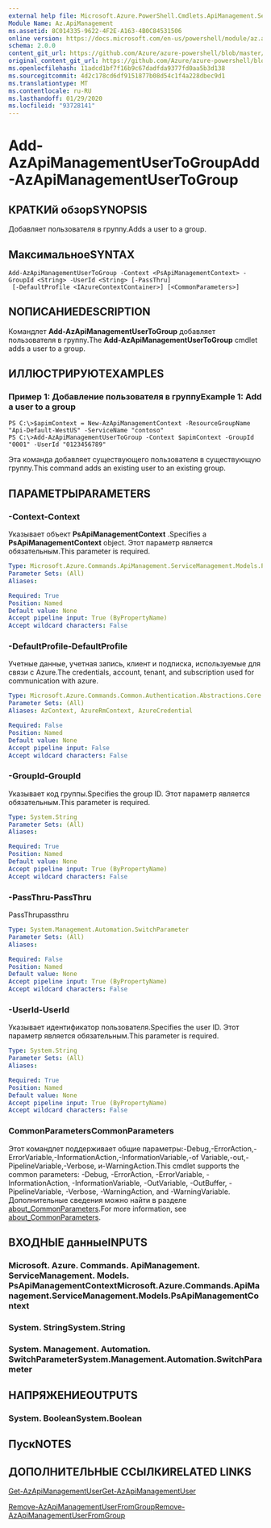 ```yaml
---
external help file: Microsoft.Azure.PowerShell.Cmdlets.ApiManagement.ServiceManagement.dll-Help.xml
Module Name: Az.ApiManagement
ms.assetid: 8C014335-9622-4F2E-A163-4B0C84531506
online version: https://docs.microsoft.com/en-us/powershell/module/az.apimanagement/add-azapimanagementusertogroup
schema: 2.0.0
content_git_url: https://github.com/Azure/azure-powershell/blob/master/src/ApiManagement/ApiManagement/help/Add-AzApiManagementUserToGroup.md
original_content_git_url: https://github.com/Azure/azure-powershell/blob/master/src/ApiManagement/ApiManagement/help/Add-AzApiManagementUserToGroup.md
ms.openlocfilehash: 11adcd1bf7f16b9c67dadfda9377fd0aa5b3d138
ms.sourcegitcommit: 4d2c178cd6df9151877b08d54c1f4a228dbec9d1
ms.translationtype: MT
ms.contentlocale: ru-RU
ms.lasthandoff: 01/29/2020
ms.locfileid: "93728141"
---
```

# <span data-ttu-id="68c6e-101">Add-AzApiManagementUserToGroup</span><span class="sxs-lookup"><span data-stu-id="68c6e-101">Add-AzApiManagementUserToGroup</span></span>

## <span data-ttu-id="68c6e-102">КРАТКИй обзор</span><span class="sxs-lookup"><span data-stu-id="68c6e-102">SYNOPSIS</span></span>
<span data-ttu-id="68c6e-103">Добавляет пользователя в группу.</span><span class="sxs-lookup"><span data-stu-id="68c6e-103">Adds a user to a group.</span></span>

## <span data-ttu-id="68c6e-104">Максимальное</span><span class="sxs-lookup"><span data-stu-id="68c6e-104">SYNTAX</span></span>

```
Add-AzApiManagementUserToGroup -Context <PsApiManagementContext> -GroupId <String> -UserId <String> [-PassThru]
 [-DefaultProfile <IAzureContextContainer>] [<CommonParameters>]
```

## <span data-ttu-id="68c6e-105">NОПИСАНИЕ</span><span class="sxs-lookup"><span data-stu-id="68c6e-105">DESCRIPTION</span></span>
<span data-ttu-id="68c6e-106">Командлет **Add-AzApiManagementUserToGroup** добавляет пользователя в группу.</span><span class="sxs-lookup"><span data-stu-id="68c6e-106">The **Add-AzApiManagementUserToGroup** cmdlet adds a user to a group.</span></span>

## <span data-ttu-id="68c6e-107">ИЛЛЮСТРИРУЮТ</span><span class="sxs-lookup"><span data-stu-id="68c6e-107">EXAMPLES</span></span>

### <span data-ttu-id="68c6e-108">Пример 1: Добавление пользователя в группу</span><span class="sxs-lookup"><span data-stu-id="68c6e-108">Example 1: Add a user to a group</span></span>
```
PS C:\>$apimContext = New-AzApiManagementContext -ResourceGroupName "Api-Default-WestUS" -ServiceName "contoso"
PS C:\>Add-AzApiManagementUserToGroup -Context $apimContext -GroupId "0001" -UserId "0123456789"
```

<span data-ttu-id="68c6e-109">Эта команда добавляет существующего пользователя в существующую группу.</span><span class="sxs-lookup"><span data-stu-id="68c6e-109">This command adds an existing user to an existing group.</span></span>

## <span data-ttu-id="68c6e-110">ПАРАМЕТРЫ</span><span class="sxs-lookup"><span data-stu-id="68c6e-110">PARAMETERS</span></span>

### <span data-ttu-id="68c6e-111">-Context</span><span class="sxs-lookup"><span data-stu-id="68c6e-111">-Context</span></span>
<span data-ttu-id="68c6e-112">Указывает объект **PsApiManagementContext** .</span><span class="sxs-lookup"><span data-stu-id="68c6e-112">Specifies a **PsApiManagementContext** object.</span></span>
<span data-ttu-id="68c6e-113">Этот параметр является обязательным.</span><span class="sxs-lookup"><span data-stu-id="68c6e-113">This parameter is required.</span></span>

```yaml
Type: Microsoft.Azure.Commands.ApiManagement.ServiceManagement.Models.PsApiManagementContext
Parameter Sets: (All)
Aliases:

Required: True
Position: Named
Default value: None
Accept pipeline input: True (ByPropertyName)
Accept wildcard characters: False
```

### <span data-ttu-id="68c6e-114">-DefaultProfile</span><span class="sxs-lookup"><span data-stu-id="68c6e-114">-DefaultProfile</span></span>
<span data-ttu-id="68c6e-115">Учетные данные, учетная запись, клиент и подписка, используемые для связи с Azure.</span><span class="sxs-lookup"><span data-stu-id="68c6e-115">The credentials, account, tenant, and subscription used for communication with azure.</span></span>

```yaml
Type: Microsoft.Azure.Commands.Common.Authentication.Abstractions.Core.IAzureContextContainer
Parameter Sets: (All)
Aliases: AzContext, AzureRmContext, AzureCredential

Required: False
Position: Named
Default value: None
Accept pipeline input: False
Accept wildcard characters: False
```

### <span data-ttu-id="68c6e-116">-GroupId</span><span class="sxs-lookup"><span data-stu-id="68c6e-116">-GroupId</span></span>
<span data-ttu-id="68c6e-117">Указывает код группы.</span><span class="sxs-lookup"><span data-stu-id="68c6e-117">Specifies the group ID.</span></span>
<span data-ttu-id="68c6e-118">Этот параметр является обязательным.</span><span class="sxs-lookup"><span data-stu-id="68c6e-118">This parameter is required.</span></span>

```yaml
Type: System.String
Parameter Sets: (All)
Aliases:

Required: True
Position: Named
Default value: None
Accept pipeline input: True (ByPropertyName)
Accept wildcard characters: False
```

### <span data-ttu-id="68c6e-119">-PassThru</span><span class="sxs-lookup"><span data-stu-id="68c6e-119">-PassThru</span></span>
<span data-ttu-id="68c6e-120">PassThru</span><span class="sxs-lookup"><span data-stu-id="68c6e-120">passthru</span></span>

```yaml
Type: System.Management.Automation.SwitchParameter
Parameter Sets: (All)
Aliases:

Required: False
Position: Named
Default value: None
Accept pipeline input: True (ByPropertyName)
Accept wildcard characters: False
```

### <span data-ttu-id="68c6e-121">-UserId</span><span class="sxs-lookup"><span data-stu-id="68c6e-121">-UserId</span></span>
<span data-ttu-id="68c6e-122">Указывает идентификатор пользователя.</span><span class="sxs-lookup"><span data-stu-id="68c6e-122">Specifies the user ID.</span></span>
<span data-ttu-id="68c6e-123">Этот параметр является обязательным.</span><span class="sxs-lookup"><span data-stu-id="68c6e-123">This parameter is required.</span></span>

```yaml
Type: System.String
Parameter Sets: (All)
Aliases:

Required: True
Position: Named
Default value: None
Accept pipeline input: True (ByPropertyName)
Accept wildcard characters: False
```

### <span data-ttu-id="68c6e-124">CommonParameters</span><span class="sxs-lookup"><span data-stu-id="68c6e-124">CommonParameters</span></span>
<span data-ttu-id="68c6e-125">Этот командлет поддерживает общие параметры:-Debug,-ErrorAction,-ErrorVariable,-InformationAction,-InformationVariable,-of Variable,-out,-PipelineVariable,-Verbose, и-WarningAction.</span><span class="sxs-lookup"><span data-stu-id="68c6e-125">This cmdlet supports the common parameters: -Debug, -ErrorAction, -ErrorVariable, -InformationAction, -InformationVariable, -OutVariable, -OutBuffer, -PipelineVariable, -Verbose, -WarningAction, and -WarningVariable.</span></span> <span data-ttu-id="68c6e-126">Дополнительные сведения можно найти в разделе [about_CommonParameters](https://go.microsoft.com/fwlink/?LinkID=113216).</span><span class="sxs-lookup"><span data-stu-id="68c6e-126">For more information, see [about_CommonParameters](https://go.microsoft.com/fwlink/?LinkID=113216).</span></span>

## <span data-ttu-id="68c6e-127">ВХОДНЫЕ данные</span><span class="sxs-lookup"><span data-stu-id="68c6e-127">INPUTS</span></span>

### <span data-ttu-id="68c6e-128">Microsoft. Azure. Commands. ApiManagement. ServiceManagement. Models. PsApiManagementContext</span><span class="sxs-lookup"><span data-stu-id="68c6e-128">Microsoft.Azure.Commands.ApiManagement.ServiceManagement.Models.PsApiManagementContext</span></span>

### <span data-ttu-id="68c6e-129">System. String</span><span class="sxs-lookup"><span data-stu-id="68c6e-129">System.String</span></span>

### <span data-ttu-id="68c6e-130">System. Management. Automation. SwitchParameter</span><span class="sxs-lookup"><span data-stu-id="68c6e-130">System.Management.Automation.SwitchParameter</span></span>

## <span data-ttu-id="68c6e-131">НАПРЯЖЕНИЕ</span><span class="sxs-lookup"><span data-stu-id="68c6e-131">OUTPUTS</span></span>

### <span data-ttu-id="68c6e-132">System. Boolean</span><span class="sxs-lookup"><span data-stu-id="68c6e-132">System.Boolean</span></span>

## <span data-ttu-id="68c6e-133">Пуск</span><span class="sxs-lookup"><span data-stu-id="68c6e-133">NOTES</span></span>

## <span data-ttu-id="68c6e-134">ДОПОЛНИТЕЛЬНЫЕ ССЫЛКИ</span><span class="sxs-lookup"><span data-stu-id="68c6e-134">RELATED LINKS</span></span>

[<span data-ttu-id="68c6e-135">Get-AzApiManagementUser</span><span class="sxs-lookup"><span data-stu-id="68c6e-135">Get-AzApiManagementUser</span></span>](./Get-AzApiManagementUser.md)

[<span data-ttu-id="68c6e-136">Remove-AzApiManagementUserFromGroup</span><span class="sxs-lookup"><span data-stu-id="68c6e-136">Remove-AzApiManagementUserFromGroup</span></span>](./Remove-AzApiManagementUserFromGroup.md)


